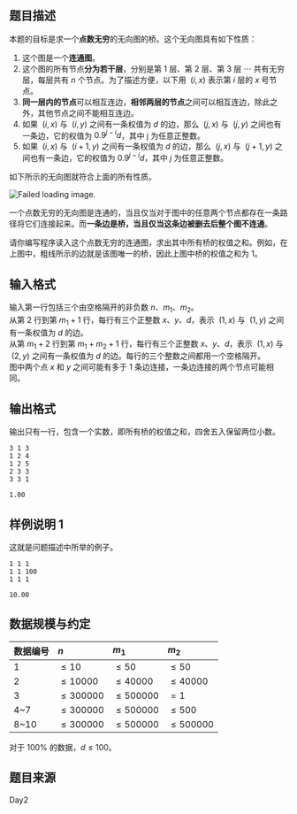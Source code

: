 ## 题目描述

本题的目标是求一个**点数无穷**的无向图的桥。这个无向图具有如下性质：

1. 这个图是一个**连通图**。
2. 这个图的所有节点**分为若干层**，分别是第 $1$ 层、第 $2$ 层、第 $3$ 层 $\cdots$ 共有无穷层，每层共有 $n$ 个节点。为了描述方便，以下用 $\ (i, x)$ 表示第 $i$ 层的 $x$ 号节点。
3. **同一层内的节点**可以相互连边，**相邻两层的节点**之间可以相互连边，除此之外，其他节点之间不能相互连边。
4. 如果 $\ (i, x)$ 与 $\ (i, y)$ 之间有一条权值为 $d$ 的边，那么 $\ (j, x)$ 与 $\ (j, y)$ 之间也有一条边，它的权值为 $0.9^{j-i}d$，其中 j 为任意正整数。
5. 如果 $\ (i, x)$ 与 $\ (i + 1, y)$ 之间有一条权值为 $d$ 的边，那么 $\ (j, x)$ 与 $\ (j+1, y)$ 之间也有一条边，它的权值为 $0.9^{j-i}d$，其中 $j$ 为任意正整数。

如下所示的无向图就符合上面的所有性质。

![Failed loading image.](/d/bzoj/p/2307/file/IMAGE_0.png)

一个点数无穷的无向图是连通的，当且仅当对于图中的任意两个节点都存在一条路径将它们连接起来。而**一条边是桥，当且仅当这条边被删去后整个图不连通**。

请你编写程序读入这个点数无穷的连通图，求出其中所有桥的权值之和。例如，在上图中，粗线所示的边就是该图唯一的桥，因此上图中桥的权值之和为 $1$。

## 输入格式

输入第一行包括三个由空格隔开的非负数 $n$、$m_1$、$m_2$。  
从第 $2$ 行到第 $m_1+ 1$ 行，每行有三个正整数 $x$、$y$、$d$，表示 $\ (1, x)$ 与 $\ (1, y)$ 之间有一条权值为 $d$ 的边。  
从第 $m_1+ 2$ 行到第 $m_1+ m_2+ 1$ 行，每行有三个正整数 $x$、$y$、$d$，表示 $\ (1, x)$ 与 $\ (2, y)$ 之间有一条权值为 $d$ 的边。每行的三个整数之间都用一个空格隔开。  
图中两个点 $x$ 和 $y$ 之间可能有多于 $1$ 条边连接，一条边连接的两个节点可能相同。

## 输出格式

输出只有一行，包含一个实数，即所有桥的权值之和，四舍五入保留两位小数。

```input1
3 1 3
1 2 4
1 2 5
2 3 3
3 3 1
```
```output1
1.00
```

## 样例说明 1

这就是问题描述中所举的例子。

```input2
1 1 1
1 1 100
1 1 1
```
```output2
10.00
```
## 数据规模与约定

|数据编号|$n$|$m_1$|$m_2$|
|:-|:-|:-|:-|
|1|$\leq10$|$\leq50$|$\leq50$|
|2|$\leq10000$|$\leq40000$|$\leq40000$|
|3|$\leq300000$|$\leq500000$|$=1$|
|4~7|$\leq300000$|$\leq500000$|$\leq500$|
|8~10|$\leq300000$|$\leq500000$|$\leq500000$|

对于 $100\%$ 的数据，$d\leq 100$。

## 题目来源

Day2